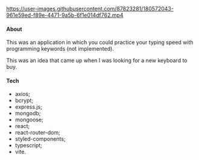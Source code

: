 https://user-images.githubusercontent.com/87823281/180572043-961e59ed-f89e-4471-9a5b-6f1e014df762.mp4

#### About
This was an application in which you could practice your typing speed with programming keywords (not implemented).

This was an idea that came up when I was looking for a new keyboard to buy.

#### Tech
- axios;
- bcrypt;
- express.js;
- mongodb;
- mongoose;
- react;
- react-router-dom;
- styled-components;
- typescript;
- vite.
